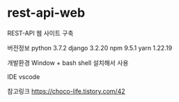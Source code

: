 # rest-api-web
REST-API 웹 사이트 구축 

버전정보
python 3.7.2
django 3.2.20
npm  9.5.1
yarn 1.22.19

개발환경
Window + bash shell 설치해서 사용

IDE
vscode 

참고링크 https://choco-life.tistory.com/42
